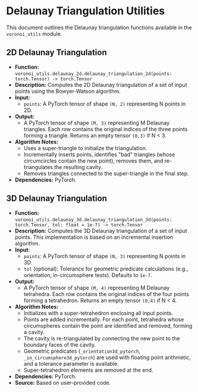 # Delaunay Triangulation Utilities

This document outlines the Delaunay triangulation functions available in the `voronoi_utils` module.

## 2D Delaunay Triangulation

-   **Function:** `voronoi_utils.delaunay_2d.delaunay_triangulation_2d(points: torch.Tensor) -> torch.Tensor`
-   **Description:** Computes the 2D Delaunay triangulation of a set of input points using the Bowyer-Watson algorithm.
-   **Input:**
    -   `points`: A PyTorch tensor of shape `(N, 2)` representing N points in 2D.
-   **Output:**
    -   A PyTorch tensor of shape `(M, 3)` representing M Delaunay triangles. Each row contains the original indices of the three points forming a triangle. Returns an empty tensor `(0,3)` if N < 3.
-   **Algorithm Notes:**
    -   Uses a super-triangle to initialize the triangulation.
    -   Incrementally inserts points, identifies "bad" triangles (whose circumcircles contain the new point), removes them, and re-triangulates the resulting cavity.
    -   Removes triangles connected to the super-triangle in the final step.
-   **Dependencies:** PyTorch.

## 3D Delaunay Triangulation

-   **Function:** `voronoi_utils.delaunay_3d.delaunay_triangulation_3d(points: torch.Tensor, tol: float = 1e-7) -> torch.Tensor`
-   **Description:** Computes the 3D Delaunay triangulation of a set of input points. This implementation is based on an incremental insertion algorithm.
-   **Input:**
    -   `points`: A PyTorch tensor of shape `(N, 3)` representing N points in 3D.
    -   `tol` (optional): Tolerance for geometric predicate calculations (e.g., orientation, in-circumsphere tests). Defaults to `1e-7`.
-   **Output:**
    -   A PyTorch tensor of shape `(M, 4)` representing M Delaunay tetrahedra. Each row contains the original indices of the four points forming a tetrahedron. Returns an empty tensor `(0,4)` if N < 4.
-   **Algorithm Notes:**
    -   Initializes with a super-tetrahedron enclosing all input points.
    -   Points are added incrementally. For each point, tetrahedra whose circumspheres contain the point are identified and removed, forming a cavity.
    -   The cavity is re-triangulated by connecting the new point to the boundary faces of the cavity.
    -   Geometric predicates (`_orientation3d_pytorch`, `_in_circumsphere3d_pytorch`) are used with floating point arithmetic, and a tolerance parameter is available.
    -   Super-tetrahedron elements are removed at the end.
-   **Dependencies:** PyTorch.
-   **Source:** Based on user-provided code.
